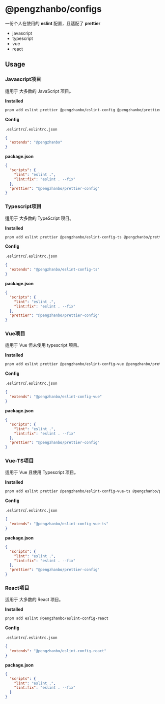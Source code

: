 # @pengzhanbo/configs

一份个人在使用的 **eslint** 配置，且适配了 **prettier**

- javascript
- typescript
- vue
- react

## Usage

### Javascript项目

适用于 大多数的 JavaScript 项目。

**Installed**

```sh
pnpm add eslint prettier @pengzhanbo/eslint-config @pengzhanbo/prettier-config
```

**Config**

`.eslintrc`/`.eslintrc.json`

```json
{
  "extends": "@pengzhanbo"
}
```

**package.json**

```json
{
  "scripts": {
    "lint": "eslint .",
    "lint:fix": "eslint . --fix"
  },
  "prettier": "@pengzhanbo/prettier-config"
}
```

### Typescript项目

适用于 大多数的 TypeScript 项目。

**Installed**

```sh
pnpm add eslint prettier @pengzhanbo/eslint-config-ts @pengzhanbo/prettier-config
```

**Config**

`.eslintrc`/`.eslintrc.json`

```json
{
  "extends": "@pengzhanbo/eslint-config-ts"
}
```

**package.json**

```json
{
  "scripts": {
    "lint": "eslint .",
    "lint:fix": "eslint . --fix"
  },
  "prettier": "@pengzhanbo/prettier-config"
}
```

### Vue项目

适用于 Vue 但未使用 typescript 项目。

**Installed**

```sh
pnpm add eslint prettier @pengzhanbo/eslint-config-vue @pengzhanbo/prettier-config
```

**Config**

`.eslintrc`/`.eslintrc.json`

```json
{
  "extends": "@pengzhanbo/eslint-config-vue"
}
```

**package.json**

```json
{
  "scripts": {
    "lint": "eslint .",
    "lint:fix": "eslint . --fix"
  },
  "prettier": "@pengzhanbo/prettier-config"
}
```

### Vue-TS项目

适用于 Vue 且使用 Typescript 项目。

**Installed**

```sh
pnpm add eslint prettier @pengzhanbo/eslint-config-vue-ts @pengzhanbo/prettier-config
```

**Config**

`.eslintrc`/`.eslintrc.json`

```json
{
  "extends": "@pengzhanbo/eslint-config-vue-ts"
}
```

**package.json**

```json
{
  "scripts": {
    "lint": "eslint .",
    "lint:fix": "eslint . --fix"
  },
  "prettier": "@pengzhanbo/prettier-config"
}
```

### React项目

适用于 大多数的 React 项目。

**Installed**

```sh
pnpm add eslint @pengzhanbo/eslint-config-react
```

**Config**

`.eslintrc`/`.eslintrc.json`

```json
{
  "extends": "@pengzhanbo/eslint-config-react"
}
```

**package.json**

```json
{
  "scripts": {
    "lint": "eslint .",
    "lint:fix": "eslint . --fix"
  }
}
```
